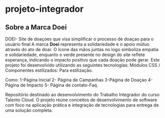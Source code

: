 # projeto-integrador
## Sobre a Marca Doei
DOEI- Site de doaçoes que visa simplificar o processo de doaçao para o  usuário final
A marca **Doei** representa a solidariedade e o apoio mútuo através do ato de doar. O ícone das mãos juntas no logo simboliza empatia e solidariedade, enquanto o verde presente no design do site reflete esperança, indicando o impacto positivo que cada doação pode gerar.
Este projeto foi desenvolvido utilizando as seguintes tecnologias:
Módulos CSS / Componentes estilizados: Para estilização.

  Como:
  1-Página Inicial
  2- Página de Campanhas
  3-Página de Doaçao
  4- Página de Impacto
  5- Página de contato-Faq.



Repositório destinado ao desenvolvimento do Trabalho Integrador do curso Talento Cloud. O projeto reúne conceitos de desenvolvimento de software com foco na aplicação prática e integração de tecnologias para entrega de uma solução completa.
